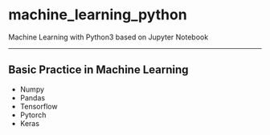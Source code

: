 # machine_learning_python
Machine Learning with Python3 based on Jupyter Notebook

---

## Basic Practice in Machine Learning
+ Numpy  
+ Pandas  
+ Tensorflow
+ Pytorch
+ Keras
